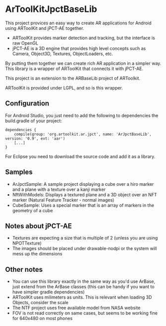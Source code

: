 # ArToolKitJpctBaseLib

This project provices an easy way to create AR applications for Android using ARToolKit and jPCT-AE together.

* ARToolKit provides marker detection and tracking, but the interface is raw OpenGL
* jPCT-AE is a 3D engine that provides high level concepts such as Camera, Object3D, Textures, ObjectLoaders, etc.

By putting them together we can create rich AR application in a simpler way. This library is a wrapper of ARToolKit that connects it with jPCT-AE.

This project is an extension to the ARBaseLib project of ARToolkit.

ARToolKit is provided under LGPL, and so is this wrapper.

## Configuration

For Android Studio, you just need to add the following to dependencies the build.gradle of your project:

```
dependencies {
    compile(group: 'org.artoolkit.ar.jpct', name: 'ArJpctBaseLib', version: '0.9', ext: 'aar')
    [...]
}
```

For Eclipse you need to download the source code and add it as a library.

## Samples

* ArJpctSample: A sample project displaying a cube over a hiro marker and a plane with a texture over a kanji marker
* NftWithModels: Displays a textured plane and a 3D object over an NFT marker (Natural Feature Tracker - normal images)
* CubeSample: Uses a special marker that is an array of markers in the geometry of a cube

## Notes about jPCT-AE

* Textures are expecting a size that is multiple of 2 (unless you are using NPOTTexture)
* The images should be placed under drawable-nodpi or the system will mess up the dimensions

## Other notes

* You can use this library exactly in the same way as you'd use ArBase, just extend from the ArBase classes (this can be handy if you want to have simpler gradle dependencies)
* ARToolKit uses milimeters as units. This is relevant when loading 3D Objects, consider the scale
* The NTF project uses free available model from NASA website
* FOV is not read correctly on same cases, but seems to be working fine for 640x480 on most phones

